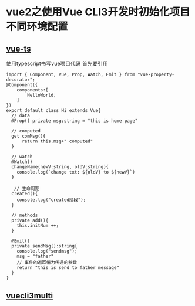 # vue2之使用Vue CLI3开发时初始化项目不同环境配置

## [vue-ts](https://github.com/shenshuai89/vue-cli3-temp/tree/vue-ts)

使用typescript书写vue项目代码
首先要引用

``` 
import { Component, Vue, Prop, Watch, Emit } from "vue-property-decorator";
@Component({
    components:[
        HelloWorld,
    ]
})
export default class Hi extends Vue{
  // data
  @Prop() private msg:string = "this is home page"

  // computed
  get comMsg(){
      return this.msg+" computed"
  }

  // watch
  @Watch()
  changeName(newV:string, oldV:string){
    console.log(`change txt: ${oldV} to ${newV}`)
  }

   // 生命周期
  created(){
    console.log("created阶段");
  }

  // methods
  private add(){
    this.initNum ++;
  }
  
  @Emit()
  private sendMsg():string{
    console.log("sendmsg");
    msg = "father"
    // 事件的返回值为传递的参数
    return "this is send to father message"
  }
}
```

## [vuecli3multi](https://github.com/shenshuai89/vue-cli3-temp/tree/vuecli3multi)